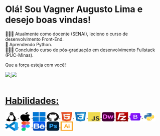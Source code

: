 # Olá! Sou Vagner Augusto Lima e desejo boas vindas!

👨🏻‍🏫 Atualmente como docente (SENAI), leciono o curso de desenvolvimento Front-End.<br>
🐍 Aprendendo Python.<br>
👨🏻‍🎓 Concluindo curso de pós-graduação em desenvolvimento Fullstack (PUC-Minas).<br>

Que a força esteja com você!

<div>
<a href="https://github.com/designado">
<img height="180em" src="https://github-readme-stats.vercel.app/api?username=designado&show_icons=true&theme=dracula&include_all_commits=true&count_private=true"/>
  <img height="180em" src="https://github-readme-stats.vercel.app/api/top-langs/?username=designado&layout=compact&langs_count=16&theme=dracula"/>
</div>
<br>
<h1>Habilidades:</h1>  
<div>
  <img align="center" alt="Linux" height="30" width="40" src="https://github.com/devicons/devicon/blob/master/icons/linux/linux-plain.svg"> 
  <img align="center" alt="Apple" height="30" width="40" src="https://github.com/devicons/devicon/blob/master/icons/apple/apple-original.svg"> 
  <img align="center" alt="Windows" height="30" width="40" src="https://github.com/devicons/devicon/blob/master/icons/windows11/windows11-original.svg"> 
  <img align="center" alt="GitHub" height="30" width="40" src="https://github.com/devicons/devicon/blob/master/icons/github/github-original.svg">
  <img align="center" alt="HTML5" height="30" width="40" src="https://github.com/devicons/devicon/blob/master/icons/html5/html5-original.svg">
  <img align="center" alt="CSS" height="30" width="40" src="https://github.com/devicons/devicon/blob/master/icons/css3/css3-original.svg">
  <img align="center" alt="JavaScript" height="30" width="40" src="https://github.com/devicons/devicon/blob/master/icons/javascript/javascript-original.svg">
  <img align="center" alt="Dreamweaver" height="30" width="40" src="https://github.com/devicons/devicon/blob/master/icons/dreamweaver/dreamweaver-original.svg">
  <img align="center" alt="Filezilla" height="30" width="40" src="https://github.com/devicons/devicon/blob/master/icons/filezilla/filezilla-original.svg">
  <img align="center" alt="Bootstrap" height="30" width="40" src="https://github.com/devicons/devicon/blob/master/icons/bootstrap/bootstrap-original.svg">
  <img align="center" alt="Python" height="30" width="40" src="https://github.com/devicons/devicon/blob/master/icons/python/python-original.svg">
  <img align="center" alt="VSCode" height="30" width="40" src="https://github.com/devicons/devicon/blob/master/icons/vscode/vscode-original.svg">
  <img align="center" alt="Figma" height="30" width="40" src="https://github.com/devicons/devicon/blob/master/icons/figma/figma-original.svg"> 
  <img align="center" alt="Behance" height="30" width="40" src="https://github.com/devicons/devicon/blob/master/icons/behance/behance-original.svg"> 
  <img align="center" alt="Photoshop" height="30" width="40" src="https://github.com/devicons/devicon/blob/master/icons/photoshop/photoshop-original.svg"> 
  <img align="center" alt="Illustrator" height="30" width="40" src="https://github.com/devicons/devicon/blob/master/icons/illustrator/illustrator-line.svg"> 

 


 

  
</div>

<div>

  
</div>
